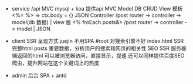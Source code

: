 - service /api
    MVC mysql + koa
    提供api
    MVC 
    Model DB CRUD
    View 模板 <%= %> => ctx.body = {} JSON
    Controller 
    /post router -> controller -> model(db 数据)
                        |
                        view 层 <% froEach posts&>
    /post router -> controller -> model 
                        |
                        JSON

- client SSR 呈现方式
    juejin 
    不用SPA #root 对搜索引擎不好 index.html
    SSR 完整html posts 重要数据，分析用户的搜索和网页的相关性
    SEO SSR 服务器端返回的html 可以被浏览器访问，直接显示，提速
    还可以同样提供百度SEO爬虫，提升网站在这个关键词上的热度
    
- admin 后台 SPA + antd